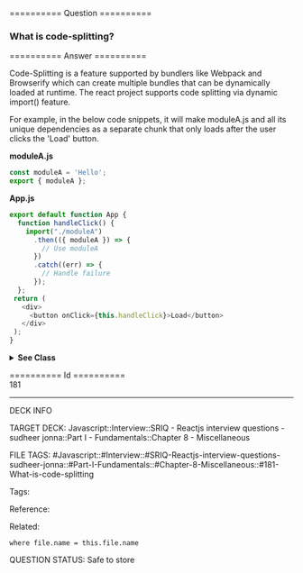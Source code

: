 ========== Question ==========  

### What is code-splitting?  

========== Answer ==========  

Code-Splitting is a feature supported by bundlers like Webpack and Browserify
which can create multiple bundles that can be dynamically loaded at runtime. The
react project supports code splitting via dynamic import() feature.

For example, in the below code snippets, it will make moduleA.js and all its
unique dependencies as a separate chunk that only loads after the user clicks
the 'Load' button.

**moduleA.js**

```javascript
const moduleA = 'Hello';
export { moduleA };
```

**App.js**

```javascript
export default function App {
  function handleClick() {
    import("./moduleA")
      .then(({ moduleA }) => {
        // Use moduleA
      })
      .catch((err) => {
        // Handle failure
      });
  };
 return (
   <div>
     <button onClick={this.handleClick}>Load</button>
   </div>
 );
}
```

  <details><summary><b>See Class</b></summary>

<p>

```javascript
import React, { Component } from 'react';
class App extends Component {
    handleClick = () => {
        import('./moduleA')
            .then(({ moduleA }) => {
                // Use moduleA
            })
            .catch((err) => {
                // Handle failure
            });
    };
    render() {
        return (
            <div>
                <button onClick={this.handleClick}>Load</button>
            </div>
        );
    }
}
export default App;
```

  </p>

</details>

========== Id ==========  
181

---

DECK INFO

TARGET DECK: Javascript::Interview::SRIQ - Reactjs interview questions - sudheer jonna::Part I - Fundamentals::Chapter 8 - Miscellaneous

FILE TAGS: #Javascript::#Interview::#SRIQ-Reactjs-interview-questions-sudheer-jonna::#Part-I-Fundamentals::#Chapter-8-Miscellaneous::#181-What-is-code-splitting

Tags:

Reference:

Related:

```dataview
where file.name = this.file.name
```
QUESTION STATUS: Safe to store
